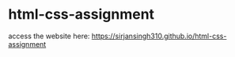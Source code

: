 # html-css-assignment

access the website here: https://sirjansingh310.github.io/html-css-assignment
